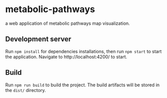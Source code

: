 # metabolic-pathways
a web application of metabolic pathways map visualization.

## Development server

Run `npm install` for dependencies installations, then run `npm start` to start the application. Navigate to http://localhost:4200/ to start.

## Build

Run `npm run build` to build the project. The build artifacts will be stored in the `dist/` directory.

